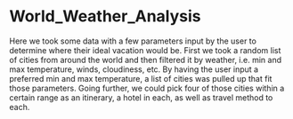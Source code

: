 # World_Weather_Analysis

Here we took some data with a few parameters input by the user to determine where their ideal vacation would be. First we took a random list of cities from around the world and then filtered it by weather, i.e. min and max temperature, winds, cloudiness, etc. By having the user input a preferred min and max temperature, a list of cities was pulled up that fit those parameters. Going further, we could pick four of those cities within a certain range as an itinerary, a hotel in each, as well as travel method to each.
